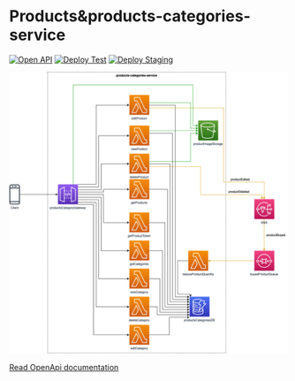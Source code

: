 # Products&products-categories-service

[![Open API](https://github.com/NotOnlyStudents/products-categories-service/actions/workflows/open-api.yml/badge.svg?branch=develop)](https://github.com/NotOnlyStudents/products-categories-service/actions/workflows/open-api.yml)
[![Deploy Test](https://github.com/NotOnlyStudents/products-categories-service/actions/workflows/deploy-testing.yml/badge.svg?branch=develop)](https://github.com/NotOnlyStudents/products-categories-service/actions/workflows/deploy-testing.yml)
[![Deploy Staging](https://github.com/NotOnlyStudents/products-categories-service/actions/workflows/deploy-staging.yml/badge.svg?branch=main)](https://github.com/NotOnlyStudents/products-categories-service/actions/workflows/deploy-testing.yml)

![Service architecture](./docs/images/architecture.png)

[Read OpenApi documentation](./docs/openApi.md)
